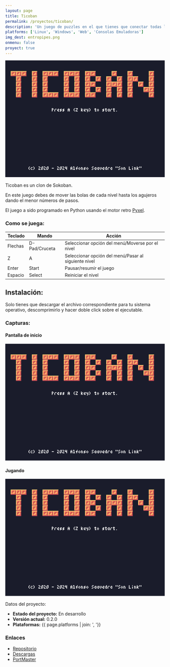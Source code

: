 ```yaml
---
layout: page
title: Ticoban
permalink: /proyectos/ticoban/
description: 'Un juego de puzzles en el que tienes que conectar todas las tuberías antes de que se agote el juego.'
platforms: ['Linux', 'Windows', 'Web', 'Consolas Emuladoras']
img_dest: entropipes.png
onmenu: false
proyect: true
---
```

![Portada](/img/proyectos/ticoban.png)

Ticoban es un clon de Sokoban.

En este juego debes de mover las bolas de cada nivel hasta los agujeros dando el menor números de pasos.

El juego a sido programado en Python usando el motor retro [Pyxel](https://github.com/kitao/pyxel/).

### Como se juega:

|Teclado|Mando|Acción|
|-------|-----|------|
|Flechas|D-Pad/Cruceta|Seleccionar opción del menú/Moverse por el nivel|
|Z|A|Seleccionar opción del menú/Pasar al siguiente nivel|
|Enter|Start|Pausar/resumir el juego|
|Espacio|Select|Reiniciar el nivel|


## Instalación:

Solo tienes que descargar el archivo correspondiente para tu sistema operativo, descomprimirlo y hacer doble click sobre el ejecutable.

### Capturas:

#### Pantalla de inicio
![Pantalla principal](/img/proyectos/ticoban.png)

#### Jugando
![Vídeo del juego](/img/proyectos/ticoban_video.gif)

Datos del proyecto:

* **Estado del proyecto:** En desarrollo
* **Versión actual:** 0.2.0
* **Plataformas:** {{ page.platforms | join: ', '}}

### Enlaces

* [Repositorio](https://github.com/son-link/ticoban-pyxel)
* [Descargas](https://github.com/son-link/ticoban-pyxel/releases)
* [PortMaster](https://portmaster.games/detail.html?name=ticoban)
